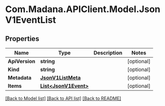 
# Com.Madana.APIClient.Model.JsonV1EventList

## Properties

Name | Type | Description | Notes
------------ | ------------- | ------------- | -------------
**ApiVersion** | **string** |  | [optional] 
**Kind** | **string** |  | [optional] 
**Metadata** | [**JsonV1ListMeta**](JsonV1ListMeta.md) |  | [optional] 
**Items** | [**List&lt;JsonV1Event&gt;**](JsonV1Event.md) |  | [optional] 

[[Back to Model list]](../README.md#documentation-for-models)
[[Back to API list]](../README.md#documentation-for-api-endpoints)
[[Back to README]](../README.md)


